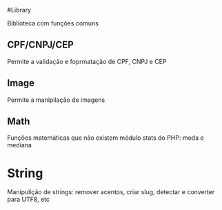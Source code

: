 #Library

Biblioteca com funções comuns

## CPF/CNPJ/CEP
Permite a validação e foprmatação de CPF, CNPJ e CEP

## Image
Permite a manipilação de imagens

## Math
Funções matemáticas que não existem módulo stats do PHP: moda e mediana

# String
Manipulição de strings: remover acentos, criar slug, detectar e converter para UTF8, etc
